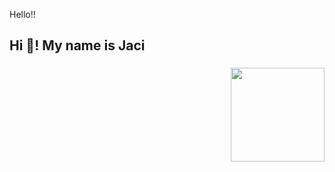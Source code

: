 Hello!!
<h2 align="left">Hi 👋! My name is Jaci</h2>

###

<img align="right" height="150" src="https://i.imgflip.com/65efzo.gif"  />

###

<br clear="both">

          
